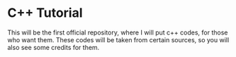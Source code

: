 # C++ Tutorial
This will be the first official repository, where I will put c++ codes, for those who want them. These codes will be taken from certain sources, so you will also see some credits for them.
